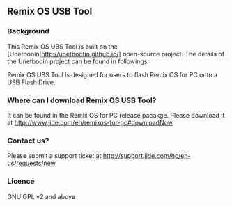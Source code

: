 Remix OS USB Tool
----------

### Background
This Remix OS UBS Tool is built on the [Unetbooin|http://unetbootin.github.io/] open-source project. The details of the Unetbooin project can be found in followings.

Remix OS UBS Tool is designed for users to flash Remix OS for PC onto a USB Flash Drive. 

### Where can I download Remix OS USB Tool?
It can be found in the Remix OS for PC release pacakge. Please download it at http://www.jide.com/en/remixos-for-pc#downloadNow

### Contact us? 
Please submit a support ticket at http://support.jide.com/hc/en-us/requests/new

### Licence
GNU GPL v2 and above


